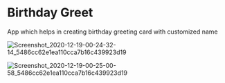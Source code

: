 # Birthday Greet
App which helps in creating birthday greeting card with customized name

![Screenshot_2020-12-19-00-24-32-14_5486cc62e1ea110cca7b16c439923d19](https://user-images.githubusercontent.com/59255776/102651309-590d3300-4192-11eb-8183-b3517f582bcf.jpg)

![Screenshot_2020-12-19-00-25-00-58_5486cc62e1ea110cca7b16c439923d19](https://user-images.githubusercontent.com/59255776/102651416-86f27780-4192-11eb-9433-d5b91b73dd1c.jpg)
